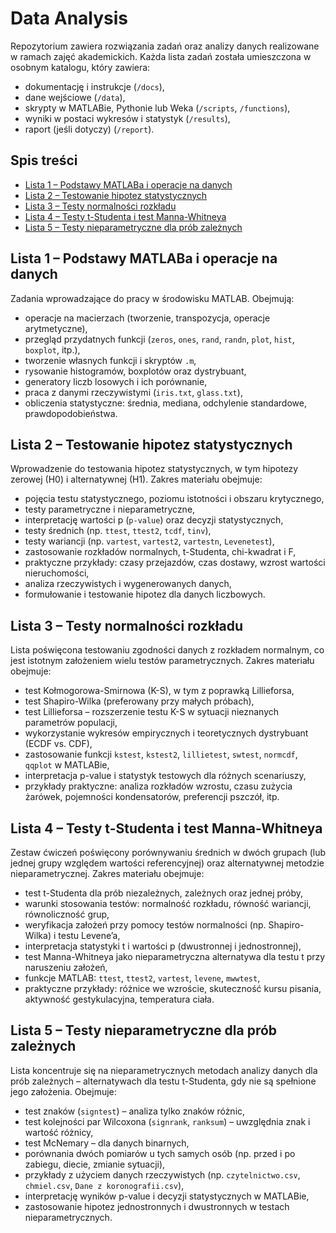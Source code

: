 # Data Analysis

Repozytorium zawiera rozwiązania zadań oraz analizy danych realizowane w ramach zajęć akademickich. Każda lista zadań została umieszczona w osobnym katalogu, który zawiera:

- dokumentację i instrukcje (`/docs`),
- dane wejściowe (`/data`),
- skrypty w MATLABie, Pythonie lub Weka (`/scripts`, `/functions`),
- wyniki w postaci wykresów i statystyk (`/results`),
- raport (jeśli dotyczy) (`/report`).

## Spis treści

- [Lista 1 – Podstawy MATLABa i operacje na danych](#lista-1--podstawy-matlaba-i-operacje-na-danych)
- [Lista 2 – Testowanie hipotez statystycznych](#lista-2--testowanie-hipotez-statystycznych)
- [Lista 3 – Testy normalności rozkładu](#lista-3--testy-normalności-rozkładu)
- [Lista 4 – Testy t-Studenta i test Manna-Whitneya](#lista-4--testy-t-studenta-i-test-manna-whitneya)
- [Lista 5 – Testy nieparametryczne dla prób zależnych](#lista-5--testy-nieparametryczne-dla-prób-zależnych)

## Lista 1 – Podstawy MATLABa i operacje na danych

Zadania wprowadzające do pracy w środowisku MATLAB. Obejmują:

- operacje na macierzach (tworzenie, transpozycja, operacje arytmetyczne),
- przegląd przydatnych funkcji (`zeros`, `ones`, `rand`, `randn`, `plot`, `hist`, `boxplot`, itp.),
- tworzenie własnych funkcji i skryptów `.m`,
- rysowanie histogramów, boxplotów oraz dystrybuant,
- generatory liczb losowych i ich porównanie,
- praca z danymi rzeczywistymi (`iris.txt`, `glass.txt`),
- obliczenia statystyczne: średnia, mediana, odchylenie standardowe, prawdopodobieństwa.

## Lista 2 – Testowanie hipotez statystycznych

Wprowadzenie do testowania hipotez statystycznych, w tym hipotezy zerowej (H0) i alternatywnej (H1). Zakres materiału obejmuje:

- pojęcia testu statystycznego, poziomu istotności i obszaru krytycznego,
- testy parametryczne i nieparametryczne,
- interpretację wartości p (`p-value`) oraz decyzji statystycznych,
- testy średnich (np. `ttest`, `ttest2`, `tcdf`, `tinv`),
- testy wariancji (np. `vartest`, `vartest2`, `vartestn`, `Levenetest`),
- zastosowanie rozkładów normalnych, t-Studenta, chi-kwadrat i F,
- praktyczne przykłady: czasy przejazdów, czas dostawy, wzrost wartości nieruchomości,
- analiza rzeczywistych i wygenerowanych danych,
- formułowanie i testowanie hipotez dla danych liczbowych.

## Lista 3 – Testy normalności rozkładu

Lista poświęcona testowaniu zgodności danych z rozkładem normalnym, co jest istotnym założeniem wielu testów parametrycznych. Zakres materiału obejmuje:

- test Kołmogorowa-Smirnowa (K-S), w tym z poprawką Lillieforsa,
- test Shapiro-Wilka (preferowany przy małych próbach),
- test Lillieforsa – rozszerzenie testu K-S w sytuacji nieznanych parametrów populacji,
- wykorzystanie wykresów empirycznych i teoretycznych dystrybuant (ECDF vs. CDF),
- zastosowanie funkcji `kstest`, `kstest2`, `lillietest`, `swtest`, `normcdf`, `qqplot` w MATLABie,
- interpretacja p-value i statystyk testowych dla różnych scenariuszy,
- przykłady praktyczne: analiza rozkładów wzrostu, czasu zużycia żarówek, pojemności kondensatorów, preferencji pszczół, itp.

## Lista 4 – Testy t-Studenta i test Manna-Whitneya

Zestaw ćwiczeń poświęcony porównywaniu średnich w dwóch grupach (lub jednej grupy względem wartości referencyjnej) oraz alternatywnej metodzie nieparametrycznej. Zakres materiału obejmuje:

- test t-Studenta dla prób niezależnych, zależnych oraz jednej próby,
- warunki stosowania testów: normalność rozkładu, równość wariancji, równoliczność grup,
- weryfikacja założeń przy pomocy testów normalności (np. Shapiro-Wilka) i testu Levene’a,
- interpretacja statystyki t i wartości p (dwustronnej i jednostronnej),
- test Manna-Whitneya jako nieparametryczna alternatywa dla testu t przy naruszeniu założeń,
- funkcje MATLAB: `ttest`, `ttest2`, `vartest`, `levene`, `mwwtest`,
- praktyczne przykłady: różnice we wzroście, skuteczność kursu pisania, aktywność gestykulacyjna, temperatura ciała.

## Lista 5 – Testy nieparametryczne dla prób zależnych

Lista koncentruje się na nieparametrycznych metodach analizy danych dla prób zależnych – alternatywach dla testu t-Studenta, gdy nie są spełnione jego założenia. Obejmuje:

- test znaków (`signtest`) – analiza tylko znaków różnic,
- test kolejności par Wilcoxona (`signrank`, `ranksum`) – uwzględnia znak i wartość różnicy,
- test McNemary – dla danych binarnych,
- porównania dwóch pomiarów u tych samych osób (np. przed i po zabiegu, diecie, zmianie sytuacji),
- przykłady z użyciem danych rzeczywistych (np. `czytelnictwo.csv`, `chmiel.csv`, `Dane z koronografii.csv`),
- interpretację wyników p-value i decyzji statystycznych w MATLABie,
- zastosowanie hipotez jednostronnych i dwustronnych w testach nieparametrycznych.

